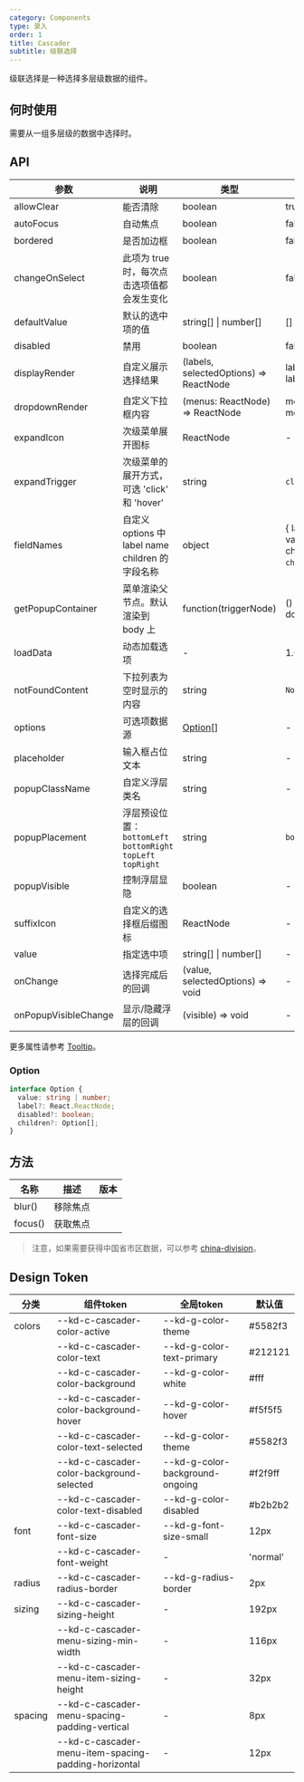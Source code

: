 ```yaml
---
category: Components
type: 录入
order: 1
title: Cascader
subtitle: 级联选择
---
```


级联选择是一种选择多层级数据的组件。

## 何时使用

需要从一组多层级的数据中选择时。

## API

| 参数 | 说明 | 类型 | 默认值 | 版本 |
| --- | --- | --- | --- | --- |
| allowClear | 能否清除 | boolean | true | 1.0.0 |
| autoFocus | 自动焦点 | boolean | false | 1.0.0 |
| bordered | 是否加边框 | boolean | false | 1.0.0 |
| changeOnSelect | 此项为 true 时，每次点击选项值都会发生变化 | boolean | false | 1.0.0 |
| defaultValue | 默认的选中项的值 | string\[] \| number\[] | \[] | 1.0.0 |
| disabled | 禁用 | boolean | false | 1.0.0 |
| displayRender | 自定义展示选择结果 | (labels, selectedOptions) => ReactNode | labels => labels.join(`/`) | 1.0.0 |
| dropdownRender | 自定义下拉框内容 | (menus: ReactNode) => ReactNode | menus => menus | 1.0.0 |
| expandIcon | 次级菜单展开图标 | ReactNode | - | 1.0.0 |
| expandTrigger | 次级菜单的展开方式，可选 'click' 和 'hover' | string | `click` | 1.0.0 |
| fieldNames | 自定义 options 中 label name children 的字段名称 | object | { label: `label`, value: `value`, children: `children` } | 1.0.0 |
| getPopupContainer | 菜单渲染父节点。默认渲染到 body 上 | function(triggerNode) | () => document.body | 1.0.0 |
| loadData | 动态加载选项 | - | 1.0.0 |
| notFoundContent | 下拉列表为空时显示的内容 | string | `No Data` |  |
| options | 可选项数据源 | [Option](#Option)\[] | - |  1.0.0 |
| placeholder | 输入框占位文本 | string | - | 1.0.0 |
| popupClassName | 自定义浮层类名 | string | - | 1.0.0 |
| popupPlacement | 浮层预设位置：`bottomLeft` `bottomRight` `topLeft` `topRight` | string | `bottomLeft` |  1.0.0 |
| popupVisible | 控制浮层显隐 | boolean | - | 1.0.0 |
| suffixIcon | 自定义的选择框后缀图标 | ReactNode | - | 1.0.0 |
| value | 指定选中项 | string\[] \| number\[] | - | 1.0.0 |
| onChange | 选择完成后的回调 | (value, selectedOptions) => void | - | 1.0.0 |
| onPopupVisibleChange | 显示/隐藏浮层的回调 | (visible) => void | - | 1.0.0 |

更多属性请参考 [Tooltip](/components/tooltip/#API)。

### Option

```typescript
interface Option {
  value: string | number;
  label?: React.ReactNode;
  disabled?: boolean;
  children?: Option[];
}
```

## 方法

| 名称    | 描述     | 版本 |
| ------- | -------- | ---- |
| blur()  | 移除焦点 |      |
| focus() | 获取焦点 |      |

> 注意，如果需要获得中国省市区数据，可以参考 [china-division](https://gist.github.com/afc163/7582f35654fd03d5be7009444345ea17)。



## Design Token

| 分类 | 组件token | 全局token | 默认值 |
| --- | --- | --- | --- |
| colors | --kd-c-cascader-color-active | --kd-g-color-theme | #5582f3 |
|  | --kd-c-cascader-color-text | --kd-g-color-text-primary | #212121 |
|  | --kd-c-cascader-color-background | --kd-g-color-white | #fff |
|  | --kd-c-cascader-color-background-hover | --kd-g-color-hover | #f5f5f5 |
|  | --kd-c-cascader-color-text-selected | --kd-g-color-theme | #5582f3 |
|  | --kd-c-cascader-color-background-selected | --kd-g-color-background-ongoing | #f2f9ff |
|  | --kd-c-cascader-color-text-disabled | --kd-g-color-disabled | #b2b2b2 |
| font | --kd-c-cascader-font-size | --kd-g-font-size-small | 12px |
|  | --kd-c-cascader-font-weight | - | 'normal' |
| radius | --kd-c-cascader-radius-border | --kd-g-radius-border | 2px |
| sizing | --kd-c-cascader-sizing-height | - | 192px |
|  | --kd-c-cascader-menu-sizing-min-width | - | 116px |
|  | --kd-c-cascader-menu-item-sizing-height | - | 32px |
| spacing | --kd-c-cascader-menu-spacing-padding-vertical | - | 8px |
|  | --kd-c-cascader-menu-item-spacing-padding-horizontal | - | 12px |
